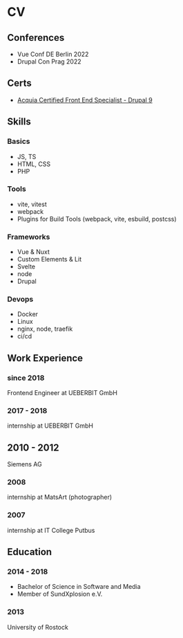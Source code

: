 # CV

## Conferences
- Vue Conf DE Berlin 2022
- Drupal Con Prag 2022

## Certs
- [Acquia Certified Front End Specialist - Drupal 9](https://certification.acquia.com/user/18431)

## Skills
### Basics
- JS, TS
- HTML, CSS
- PHP

### Tools
- vite, vitest
- webpack
- Plugins for Build Tools (webpack, vite, esbuild, postcss)

### Frameworks
- <i class="i-mdi:vuejs"></i>Vue & <i class="i-mdi:nuxt"></i> Nuxt
- Custom Elements & Lit
- Svelte
- node
- <i class="i-mdi:drupal"></i> Drupal

### Devops
- Docker
- Linux
- nginx, node, traefik
- ci/cd

## Work Experience

### since 2018
Frontend Engineer at UEBERBIT GmbH

### 2017 - 2018
internship at UEBERBIT GmbH

## 2010 - 2012
Siemens AG

### 2008
internship at MatsArt (photographer)

### 2007 
internship at IT College Putbus


## Education

### 2014 - 2018
- Bachelor of Science in Software and Media
- Member of SundXplosion e.V.

### 2013
University of Rostock
